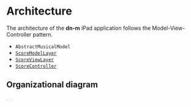 # Architecture

The architecture of the **dn-m** iPad application follows the Model-View-Controller pattern.
 
- `AbstractMusicalModel` 
- [`ScoreModelLayer`](ScoreModelLayer.md)
- [`ScoreViewLayer`](ScoreViewLayer.md)
- [`ScoreController`](ScoreController.md)

## Organizational diagram

<img src="img/Architecture.png" alt="Architecture" style="width: 20px;"/>
